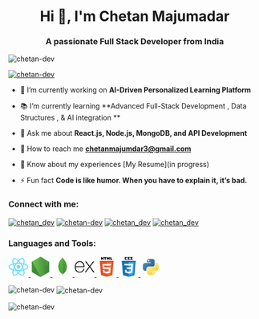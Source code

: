 <h1 align="center">Hi 👋, I'm Chetan Majumadar </h1>
<h3 align="center">A passionate Full Stack Developer from India</h3>

<p align="left"> <img src="https://komarev.com/ghpvc/?username=chetanTheCoder&label=Profile%20views&color=0e75b6&style=flat" alt="chetan-dev" /> </p>

<p align="left"> <a href="https://github.com/ryo-ma/github-profile-trophy"><img src="https://github-profile-trophy.vercel.app/?username=chetan-dev" alt="chetan-dev" /></a> </p>

- 🌟 I’m currently working on **AI-Driven Personalized Learning Platform**

- 📚 I’m currently learning **Advanced Full-Stack Development , Data Structures , & AI integration **

- 💬 Ask me about **React.js, Node.js, MongoDB, and API Development**

- 📧 How to reach me **chetanmajumdar3@gmail.com**

- 📜 Know about my experiences [My Resume](in progress)

- ⚡ Fun fact **Code is like humor. When you have to explain it, it’s bad.**

<h3 align="left">Connect with me:</h3>
<p align="left">
<a href="https://x.com/MajumdarCh74807" target="blank"><img align="center" src="https://raw.githubusercontent.com/rahuldkjain/github-profile-readme-generator/master/src/images/icons/Social/twitter.svg" alt="chetan_dev" height="30" width="40" /></a>
<a href="https://www.linkedin.com/in/chetan-majumdar/" target="blank"><img align="center" src="https://raw.githubusercontent.com/rahuldkjain/github-profile-readme-generator/master/src/images/icons/Social/linked-in-alt.svg" alt="chetan-dev" height="30" width="40" /></a>
<a href="https://www.instagram.com/chetanmajumdar/" target="blank"><img align="center" src="https://raw.githubusercontent.com/rahuldkjain/github-profile-readme-generator/master/src/images/icons/Social/instagram.svg" alt="chetan_dev" height="30" width="40" /></a>
<a href="https://leetcode.com/u/chetan-devloper/" target="blank"><img align="center" src="https://raw.githubusercontent.com/rahuldkjain/github-profile-readme-generator/master/src/images/icons/Social/leet-code.svg" alt="chetan_dev" height="30" width="40" /></a>
</p>

<h3 align="left">Languages and Tools:</h3>
<p align="left"> 
<a href="https://reactjs.org/" target="_blank" rel="noreferrer"> <img src="https://raw.githubusercontent.com/devicons/devicon/master/icons/react/react-original.svg" alt="react" width="40" height="40"/> </a>
<a href="https://nodejs.org/" target="_blank" rel="noreferrer"> <img src="https://raw.githubusercontent.com/devicons/devicon/master/icons/nodejs/nodejs-original.svg" alt="nodejs" width="40" height="40"/> </a>
<a href="https://www.mongodb.com/" target="_blank" rel="noreferrer"> <img src="https://raw.githubusercontent.com/devicons/devicon/master/icons/mongodb/mongodb-original.svg" alt="mongodb" width="40" height="40"/> </a>
<a href="https://expressjs.com/" target="_blank" rel="noreferrer"> <img src="https://raw.githubusercontent.com/devicons/devicon/master/icons/express/express-original.svg" alt="express" width="40" height="40"/> </a>
<a href="https://www.w3.org/html/" target="_blank" rel="noreferrer"> <img src="https://raw.githubusercontent.com/devicons/devicon/master/icons/html5/html5-original-wordmark.svg" alt="html5" width="40" height="40"/> </a>
<a href="https://www.w3schools.com/css/" target="_blank" rel="noreferrer"> <img src="https://raw.githubusercontent.com/devicons/devicon/master/icons/css3/css3-original-wordmark.svg" alt="css3" width="40" height="40"/> </a>
<a href="https://www.python.org" target="_blank" rel="noreferrer"> <img src="https://raw.githubusercontent.com/devicons/devicon/master/icons/python/python-original.svg" alt="python" width="40" height="40"/> </a>
</p>

<p><img align="left" src="https://github-readme-stats.vercel.app/api/top-langs?username=chetanTheCoder&show_icons=true&locale=en&layout=compact" alt="chetan-dev" /></p>

<p>&nbsp;<img align="center" src="https://github-readme-stats.vercel.app/api?username=chetanTheCoder&show_icons=true&locale=en" alt="chetan-dev" /></p>

<p><img align="center" src="https://github-readme-streak-stats.herokuapp.com/?user=ChetanTheCoder&" alt="chetan-dev" /></p>
